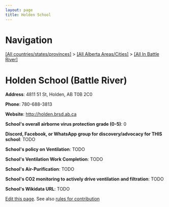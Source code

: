 ```yaml
---
layout: page
title: Holden School
---
```

# Navigation

[[All countries/states/provinces]](../../..) > [[All Alberta Areas/Cities]](../..) > [[All In Battle River]](..)

# Holden School (Battle River)

**Address**: 4811 51 St, Holden, AB T0B 2C0

**Phone**: 780-688-3813

**Website**: <http://holden.brsd.ab.ca>

**School's overall airborne virus protection grade (0-5)**: 0

**Discord, Facebook, or WhatsApp group for discovery/advocacy for THIS school**: TODO

**School's policy on Ventilation**: TODO

**School's Ventilation Work Completion**: TODO

**School's Air-Purification**: TODO

**School's CO2 monitoring to actively drive ventilation and filtration**: TODO

**School's Wikidata URL**: TODO


[Edit this page](https://github.com/ventilate-schools/AB/edit/main/./Battle_River/Holden_School.md). See also [rules for contribution](../../../contribution-rules/)